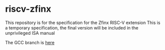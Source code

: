 # riscv-zfinx

This repository is for the specification for the Zfinx RISC-V extension
This is a temporary specification, the final version will be included in the unprivileged ISA manual

The GCC branch is [here](https://github.com/pz9115/riscv-binutils-gdb/commit/bc7715694e2b97ba55791e8ef7409377bd7fb1f)

